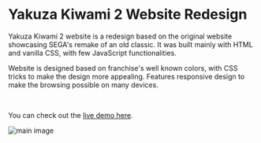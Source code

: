 # Yakuza Kiwami 2 Website Redesign

Yakuza Kiwami 2 website is a redesign based on the original website showcasing SEGA's remake of an old classic. It was built mainly with HTML and vanilla CSS, with few JavaScript functionalities.

Website is designed based on franchise's well known colors, with CSS tricks to make the design more appealing. Features responsive design to make the browsing possible on many devices.

<br>

You can check out the [live demo here](https://davidmaksic.github.io/Yakuza-site/).

![main image](https://davidmaksic.vercel.app/assets/yakuza-entire-page-CJkk6MG4.webp)
